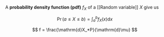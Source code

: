 A **probability density function (pdf)** $f_X$ of a [[Random variable]] $X$ give us

$$
\Pr(a \leqslant X \leqslant b) = \int_a^b f_X(x) \mathrm{d}x
$$

$$
f = \frac{\mathrm{d}X_*P}{\mathrm{d}\mu}
$$